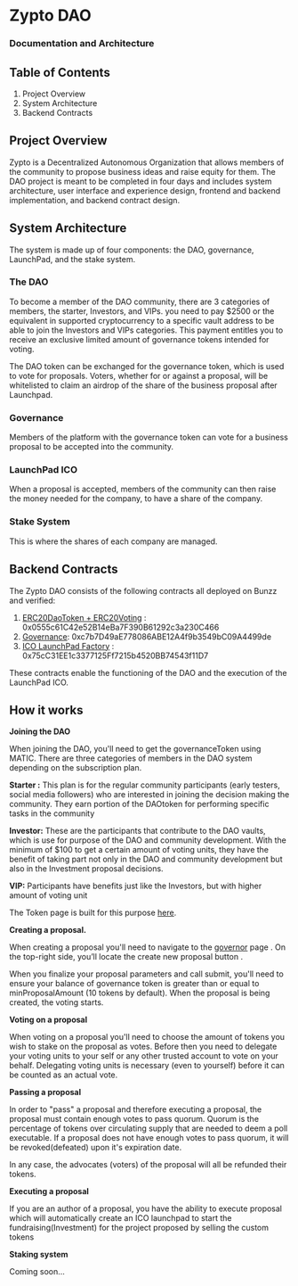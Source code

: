 # Zypto DAO

### Documentation and Architecture

## Table of Contents

1. Project Overview
2. System Architecture
3. Backend Contracts

## Project Overview

Zypto is a Decentralized Autonomous Organization that allows members of the community to propose business ideas and raise equity for them. The DAO project is meant to be completed in four days and includes system architecture, user interface and experience design, frontend and backend implementation, and backend contract design.

## System Architecture

The system is made up of four components: the DAO, governance, LaunchPad, and the stake system.

### The DAO

To become a member of the DAO community, there are 3 categories of members, the starter,  Investors, and VIPs. you need to pay $2500 or the equivalent in supported cryptocurrency to a specific vault address to be able to join the Investors and VIPs categories. This payment entitles you to receive an exclusive limited amount of governance tokens intended for voting.

The DAO token can be exchanged for the governance token, which is used to vote for proposals. Voters, whether for or against a proposal, will be whitelisted to claim an airdrop of the share of the business proposal after Launchpad.

### Governance

Members of the platform with the governance token can vote for a business proposal to be accepted into the community.

### LaunchPad ICO

When a proposal is accepted, members of the community can then raise the money needed for the company, to have a share of the company.

### Stake System

This is where the shares of each company are managed.

## Backend Contracts

The Zypto DAO consists of the following contracts all deployed on Bunzz and verified:

1. [ERC20DaoToken + ERC20Voting](https://app.bunzz.dev/dapps/5ebc5119-6635-4f66-9ca3-3c60be4bc87b/dashboard) : 0x0555c61C42e52B14eBa7F390B61292c3a230C466
2. [Governance](https://app.bunzz.dev/dapps/20798e24-7767-4156-ba92-6edef141b465/dashboard): 0xc7b7D49aE778086ABE12A4f9b3549bC09A4499de
3. [ICO LaunchPad Factory](https://app.bunzz.dev/dapps/0edd84dc-2af8-4602-8aa1-6db79eb92b3f/dashboard) : 0x75cC31EE1c3377125Ff7215b4520BB74543f11D7

These contracts enable the functioning of the DAO and the execution of the LaunchPad ICO.

## ****How it works****

**Joining the DAO**

When joining the DAO, you'll need to get the governanceToken using MATIC. There are three categories of members in the DAO system depending on the subscription plan.

**Starter :** This plan is for the regular community participants (early testers, social media followers) who are interested in joining the decision making the community. They earn portion of the DAOtoken for performing specific tasks in the community

**Investor:** These are the participants that contribute to the DAO vaults, which is use for purpose of the DAO and community development. With the minimum of $100 to get a certain amount of voting units, they have the benefit of taking part not only in the DAO and community development but also in the Investment proposal decisions.

**VIP:** Participants have benefits just like the Investors, but with higher amount of voting unit

The Token page is built for this purpose [here](https://zypto-dun.vercel.app/token).

**Creating a proposal.**

When creating a proposal you'll need to navigate to the [governor](https://zypto-dun.vercel.app/governor) page . On the top-right side, you’ll locate the create new proposal button .

When you finalize your proposal parameters and call submit, you'll need to ensure your balance of governance token is greater than or equal to minProposalAmount (10 tokens by default). When the proposal is being created, the voting starts.

**Voting on a proposal**

When voting on a proposal you'll need to choose the amount of tokens you wish to stake on the proposal as votes. Before then you need to delegate your voting units to your self or any other trusted account to vote on your behalf. Delegating voting units is necessary (even to yourself) before it can be counted as an actual vote.

**Passing a proposal**

In order to "pass" a proposal and therefore executing a proposal, the proposal must contain enough votes to pass quorum. Quorum is the percentage of tokens over circulating supply that are needed to deem a poll executable. If a proposal does not have enough votes to pass quorum, it will be revoked(defeated) upon it's expiration date.

In any case, the advocates (voters) of the proposal will all be refunded their tokens.

**Executing a proposal**

If you are an author of a proposal, you have the ability to execute proposal which will automatically create an ICO launchpad to start the fundraising(Investment) for the project proposed by selling the custom tokens 

**Staking system**

Coming soon…

